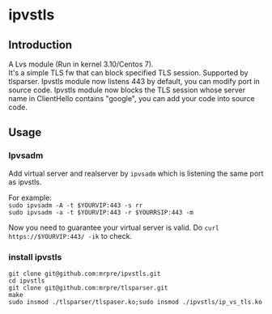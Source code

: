# ipvstls  

## Introduction  
A Lvs module (Run in kernel 3.10/Centos 7).  
It's a simple TLS fw that can block specified TLS session.
Supported by tlsparser.
Ipvstls module now listens 443 by default, you can modify port in source code.
Ipvstls module now blocks the TLS session whose server name in ClientHello contains "google", you can add your code into source code.  
  

## Usage  
### Ipvsadm  
Add virtual server and realserver by `ipvsadm` which is listening the same port as ipvstls.  

For example:  
`sudo ipvsadm -A -t $YOURVIP:443 -s rr`  
`sudo ipvsadm -a -t $YOURVIP:443 -r $YOURRSIP:443 -m`  
  
Now you need to guarantee your virtual server is valid. Do `curl https://$YOURVIP:443/ -ik` to check.

### install ipvstls  
`git clone git@github.com:mrpre/ipvstls.git`  
`cd ipvstls`  
`git clone git@github.com:mrpre/tlsparser.git`  
`make`  
`sudo insmod ./tlsparser/tlspaser.ko;sudo insmod ./ipvstls/ip_vs_tls.ko`
